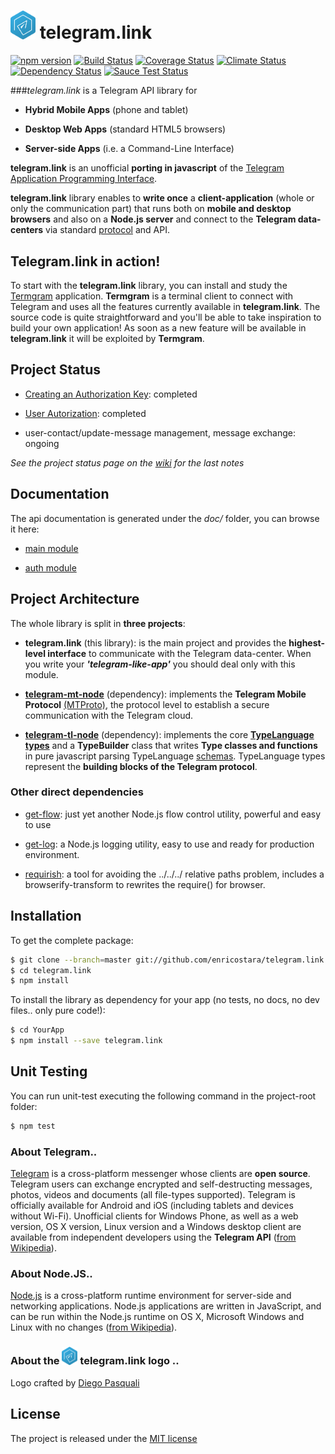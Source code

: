 
# <img src="./telegram.link.png" width="40"/> telegram.link 
[![npm version][npm-image]][npm-url] [![Build Status][travis-image]][travis-url] [![Coverage Status][coverage-image]][coverage-url] [![Climate Status][climate-image]][climate-url] [![Dependency Status][gemnasium-image]][gemnasium-url]
[![Sauce Test Status][sauce-image]][sauce-url]


###_telegram.link_ is a Telegram API library for

- **Hybrid Mobile Apps** (phone and tablet)

- **Desktop Web Apps** (standard HTML5 browsers)

- **Server-side Apps**  (i.e. a Command-Line Interface) 

**telegram.link** is an unofficial **porting in javascript** of the [Telegram Application Programming Interface](https://core.telegram.org/api).
 
**telegram.link** library enables to **write once**  a **client-application** (whole or only the communication part) that
runs both on **mobile and desktop browsers** and also on a **Node.js server**  and connect to the **Telegram data-centers**
via standard [protocol](https://core.telegram.org/mtproto) and API.


## Telegram.link in action! 

To start with the **telegram.link** library, you can install and study the [Termgram](http://termgram.me) application.
**Termgram** is a terminal client to connect with Telegram and uses all the features currently available in **telegram.link**.
The source code is quite straightforward and you'll be able to take inspiration to build your own application!
As soon as a new feature will be available in **telegram.link** it will be exploited by **Termgram**. 


## Project Status


- [Creating an Authorization Key](https://core.telegram.org/mtproto/auth_key): completed

- [User Autorization](https://core.telegram.org/api/auth): completed

- user-contact/update-message management, message exchange: ongoing

_See the project status page on the [wiki](https://github.com/enricostara/telegram.link/wiki/Project-Status) for the last notes_



## Documentation

The api documentation is generated under the _doc/_ folder, you can browse it here:

- [main module](https://rawgit.com/enricostara/telegram.link/master/doc/telegram.link.html)

- [auth module](https://rawgit.com/enricostara/telegram.link/master/doc/auth.html)


## Project Architecture

The whole library is split in **three projects**:
  
- **telegram.link** (this library): is the main project and provides the **highest-level interface** to communicate with the Telegram data-center. 
When you write your **_'telegram-like-app'_** you should deal only with this module.

- [**telegram-mt-node**](https://github.com/enricostara/telegram-mt-node) (dependency): implements the **Telegram Mobile Protocol** [(MTProto)](https://core.telegram.org/mtproto),
the protocol level to establish a secure communication with the Telegram cloud.

- [**telegram-tl-node**](https://github.com/enricostara/telegram-tl-node) (dependency): implements the core [**TypeLanguage types**](https://core.telegram.org/mtproto/TL) and 
a **TypeBuilder** class that writes **Type classes and functions** in pure javascript parsing TypeLanguage [schemas](https://core.telegram.org/schema). 
TypeLanguage types represent the **building blocks of the Telegram protocol**.


### Other direct dependencies

- [get-flow](https://github.com/enricostara/get-flow): just yet another Node.js flow control utility, powerful and easy to use

- [get-log](https://github.com/enricostara/get-log): a Node.js logging utility, easy to use and ready for production environment.

- [requirish](https://github.com/enricostara/requirish): a tool for avoiding the ../../../ relative paths problem, includes a
browserify-transform to rewrites the require() for browser.


## Installation

To get the complete package:
```bash
$ git clone --branch=master git://github.com/enricostara/telegram.link.git
$ cd telegram.link
$ npm install
```

To install the library as dependency for your app (no tests, no docs, no dev files.. only pure code!):
```bash
$ cd YourApp
$ npm install --save telegram.link
```


## Unit Testing 

You can run unit-test executing the following command in the project-root folder:
```bash
$ npm test
```


### About Telegram.. 

[Telegram](http://www.telegram.org ) is a cross-platform messenger whose clients are **open source**. 
Telegram users can exchange encrypted and self-destructing messages, photos, videos and documents (all file-types supported). 
Telegram is officially available for Android and iOS (including tablets and devices without Wi-Fi). 
Unofficial clients for Windows Phone, as well as a web version, OS X version, Linux version and a Windows desktop client 
are available from independent developers using the **Telegram API**
([from Wikipedia](http://en.wikipedia.org/wiki/Telegram_\(software\))).

### About Node.JS..

[Node.js](http://nodejs.org) is a cross-platform runtime environment for server-side and networking applications. 
Node.js applications are written in JavaScript, and can be run within the Node.js runtime on OS X, Microsoft Windows and 
Linux with no changes ([from Wikipedia](http://en.wikipedia.org/wiki/Node.js)).

### About the  <img src="./telegram.link.png" width="25"/> telegram.link logo  ..

Logo crafted by [Diego Pasquali](http://dribbble.com/diegopq)


## License

The project is released under the [MIT license](./LICENSE) 


[npm-url]: https://www.npmjs.org/package/telegram.link
[npm-image]: https://badge.fury.io/js/telegram.link.svg

[travis-url]: https://travis-ci.org/enricostara/telegram.link
[travis-image]: https://travis-ci.org/enricostara/telegram.link.svg?branch=master

[climate-url]: https://codeclimate.com/github/enricostara/telegram.link
[climate-image]: https://codeclimate.com/github/enricostara/telegram.link/badges/gpa.svg

[coverage-url]: https://coveralls.io/r/enricostara/telegram.link?branch=master
[coverage-image]: https://img.shields.io/coveralls/enricostara/telegram.link.svg

[gemnasium-url]: https://gemnasium.com/enricostara/telegram.link
[gemnasium-image]: https://gemnasium.com/enricostara/telegram.link.svg

[sauce-url]: https://saucelabs.com/u/enricostara
[sauce-image]: https://saucelabs.com/browser-matrix/enricostara.svg
